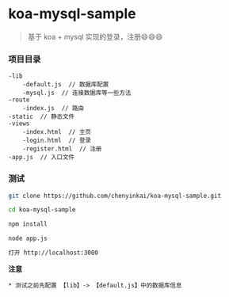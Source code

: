 # koa-mysql-sample

> 基于 koa + mysql 实现的登录，注册:smile::smile::smile:

### 项目目录 

    -lib
        -default.js  // 数据库配置
        -mysql.js  // 连接数据库等一些方法
    -route
        -index.js  // 路由
    -static  // 静态文件
    -views
        -index.html  // 主页
        -login.html  // 登录
        -register.html  // 注册
    -app.js  // 入口文件

### 测试

```bash
git clone https://github.com/chenyinkai/koa-mysql-sample.git

cd koa-mysql-sample

npm install

node app.js

打开 http://localhost:3000
```

**注意**

    * 测试之前先配置 【lib】-> 【default.js】中的数据库信息